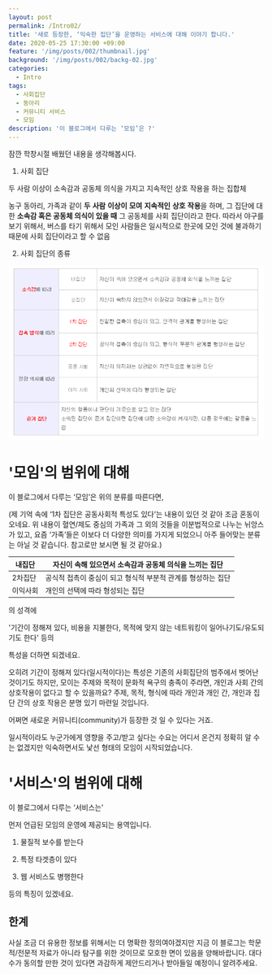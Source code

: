 ```yaml
---
layout: post
permalink: /Intro02/
title: '새로 등장한, ‘익숙한 집단’을 운영하는 서비스에 대해 이야기 합니다.'
date: 2020-05-25 17:30:00 +09:00
feature: '/img/posts/002/thumbnail.jpg'
background: '/img/posts/002/backg-02.jpg'
categories:
  - Intro
tags:
  - 사회집단
  - 동아리
  - 커뮤니티 서비스
  - 모임
description: '이 블로그에서 다루는 ‘모임’은 ?'
---
```






잠깐 학창시절 배웠던 내용을 생각해봅시다.



1. 사회 집단

두 사람 이상이 소속감과 공동체 의식을 가지고 지속적인 상호 작용을 하는 집합체

 농구 동아리, 가족과 같이 **두** **사람** **이상이** **모여** **지속적인** **상호** **작용**을 하며, 그 집단에 대한 **소속감 혹은 공동체 의식이 있을 때** 그 공동체를 사회 집단이라고 한다. 따라서 야구를 보기 위해서, 버스를 타기 위해서 모인 사람들은 일시적으로 한곳에 모인 것에 불과하기 때문에 사회 집단이라고 할 수 없음



2. 사회 집단의 종류

![사회집단의 종류](/img/posts/002/capture.PNG)



# '모임'의 범위에 대해

이 블로그에서 다루는 ‘모임’은 위의 분류를 따른다면,

(제 기억 속에 ‘1차 집단은 공동사회적 특성도 있다’는 내용이 있던 것 같아 조금 혼동이 오네요. 위 내용이 혈연/제도 중심의 가족과 그 외의 것들을 이분법적으로 나누는 뉘앙스가 있고, 요즘 ‘가족’들은 이보다 더 다양한 의미를 가지게 되었으니 아주 들어맞는 분류는 아닐 것 같습니다. 참고로만 보시면 될 것 같아요.)



| 내집단   | 자신이 속해 있으면서 소속감과 공동체 의식을 느끼는 집단 |
| ------------------ | ---------------------------------------- |
| 2차집단  | 공식적 접촉이 중심이 되고 형식적 부분적 관계를 형성하는 집단 |
| 이익사회 | 개인의 선택에 따라 형성되는 집단    |

의 성격에

'기간이 정해져 있다, 비용을 지불한다, 목적에 맞지 않는 네트워킹이 일어나기도/유도되기도 한다' 등의

특성을 더하면 되겠네요.

오히려 기간이 정해져 있다(일시적이다)는 특성은 기존의 사회집단의 범주에서 벗어난 것이기도 하지만, 모이는 주제와 목적이 문화적 욕구의 충족이 주라면, 개인과 사회 간의 상호작용이 없다고 할 수 있을까요? 주제, 목적, 형식에 따라 개인과 개인 간, 개인과 집단 간의 상호 작용은 분명 있기 마련일 것입니다.

어쩌면 새로운 커뮤니티(community)가 등장한 것 일 수 있다는 거죠.

일시적이라도 누군가에게 영향을 주고/받고 싶다는 수요는 어디서 온건지 정확히 알 수는 없겠지만 익숙하면서도 낯선 형태의 모임이 시작되었습니다.

# '서비스'의 범위에 대해

이 블로그에서 다루는 ‘서비스는’

먼저 언급된 모임의 운영에 제공되는 용역입니다.

1. 물질적 보수를 받는다

2. 특정 타겟층이 있다

3. 웹 서비스도 병행한다

등의 특징이 있겠네요.



## 한계

사실 조금 더 유용한 정보를 위해서는 더 명확한 정의여야겠지만 지금 이 블로그는 학문적/전문적 자료가 아니라 탐구를 위한 것이므로 모호한 면이 있음을 양해바랍니다. 대다수가 동의할 만한 것이 있다면 과감하게 제안드리거나 받아들일 예정이니 알려주세요.
